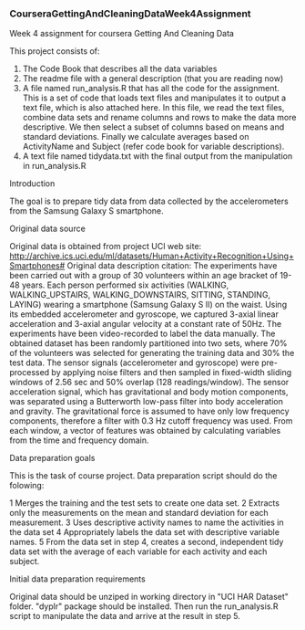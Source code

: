 ### CourseraGettingAndCleaningDataWeek4Assignment
Week 4 assignment for coursera Getting And Cleaning Data

This project consists of:

1) The Code Book that describes all the data variables
2) The readme file with a general description (that you are reading now)
3) A file named run_analysis.R that has all the code for the assignment.
This is a set of code that loads text files and manipulates it to output a text file, which is also attached here.
In this file, we read the text files, combine data sets and rename columns and rows to make the data more descriptive. We then select a subset of columns based on means and standard deviations. Finally we calculate averages based on ActivityName and Subject (refer code book for variable descriptions).
4) A text file named tidydata.txt with the final output from the manipulation in run_analysis.R

Introduction

The goal is to prepare tidy data from data collected by the accelerometers from the Samsung Galaxy S smartphone. 

Original data source

Original data is obtained from project UCI web site: http://archive.ics.uci.edu/ml/datasets/Human+Activity+Recognition+Using+Smartphones# Original data description citation: The experiments have been carried out with a group of 30 volunteers within an age bracket of 19-48 years. Each person performed six activities (WALKING, WALKING_UPSTAIRS, WALKING_DOWNSTAIRS, SITTING, STANDING, LAYING) wearing a smartphone (Samsung Galaxy S II) on the waist. Using its embedded accelerometer and gyroscope, we captured 3-axial linear acceleration and 3-axial angular velocity at a constant rate of 50Hz. The experiments have been video-recorded to label the data manually. The obtained dataset has been randomly partitioned into two sets, where 70% of the volunteers was selected for generating the training data and 30% the test data. The sensor signals (accelerometer and gyroscope) were pre-processed by applying noise filters and then sampled in fixed-width sliding windows of 2.56 sec and 50% overlap (128 readings/window). The sensor acceleration signal, which has gravitational and body motion components, was separated using a Butterworth low-pass filter into body acceleration and gravity. The gravitational force is assumed to have only low frequency components, therefore a filter with 0.3 Hz cutoff frequency was used. From each window, a vector of features was obtained by calculating variables from the time and frequency domain.

Data preparation goals

This is the task of course project. Data preparation script should do the folowing:

1 Merges the training and the test sets to create one data set.
2 Extracts only the measurements on the mean and standard deviation for each measurement.
3 Uses descriptive activity names to name the activities in the data set
4 Appropriately labels the data set with descriptive variable names.
5 From the data set in step 4, creates a second, independent tidy data set with the average of each variable for each activity and each subject.

Initial data preparation requirements

Original data should be unziped in working directory in "UCI HAR Dataset" folder. "dyplr" package should be installed.
Then run the run_analysis.R script to manipulate the data and arrive at the result in step 5.
